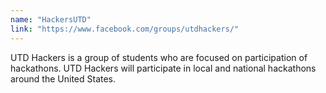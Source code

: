 ```yaml
---
name: "HackersUTD"
link: "https://www.facebook.com/groups/utdhackers/"
---
```

UTD Hackers is a group of students who are focused on participation of hackathons. UTD Hackers will participate in local and national hackathons around the United States.

